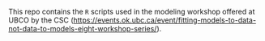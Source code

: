 This repo contains the `R` scripts used in the modeling workshop offered at UBCO by the CSC (https://events.ok.ubc.ca/event/fitting-models-to-data-not-data-to-models-eight-workshop-series/). 
